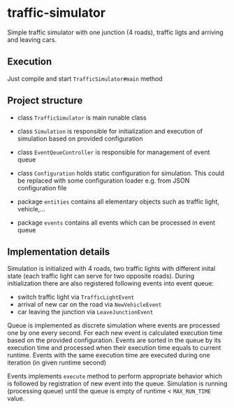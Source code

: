 # traffic-simulator
Simple traffic simulator with one junction (4 roads), traffic ligts and arriving and leaving cars. 

## Execution
Just compile and start `TrafficSimulator#main` method

## Project structure
* class `TrafficSimulator` is main runable class
* class `Simulation` is responsible for initialization and execution of simulation based on provided configuration
* class `EventQeueController` is responsible for management of event queue
* class `Configuration` holds static configuration for simulation. This could be replaced with some configuration loader e.g. from JSON configuration file

* package `entities` contains all elementary objects such as traffic light, vehicle,...
* package `events` contains all events which can be processed in event queue

## Implementation details
Simulation is initialized with 4 roads, two traffic lights with different inital state (each traffic light can serve for two opposite roads). During initialization there are also registered following events into event queue:
* switch traffic light via `TrafficLightEvent`
* arrival of new car on the road via `NewVehicleEvent`
* car leaving the junction via `LeaveJunctionEvent`

Queue is implemented as discrete simulation where events are processed one by one every second. For each new event is calculated execution time based on the provided configuration. Events are sorted in the queue by its execution time and processed when their execution time equals to current runtime. Events with the same execution time are executed during one iteration (in given runtime second)

Events implements `execute` method to perform appropriate behavior which is followed by registration of new event into the queue. Simulation is running (processing queue) until the queue is empty of runtime < `MAX_RUN_TIME` value.
